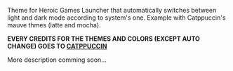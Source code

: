 Theme for Heroic Games Launcher that automatically switches between light and dark mode according to system's one. Example with Catppuccin's mauve thmes (latte and mocha).

**EVERY CREDITS FOR THE THEMES AND COLORS (EXCEPT AUTO CHANGE) GOES TO [CATPPUCCIN](HTTPS://GITHUB.COM/CATPPUCCIN/HEROIC)**

More description comming soon...
